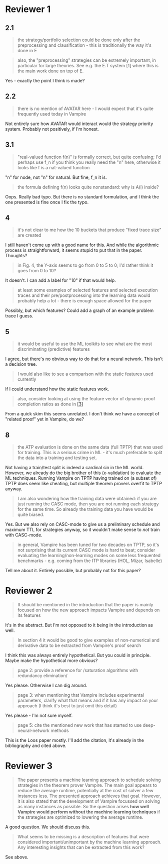 # Reviewer 1
## 2.1

> the strategy/portfolio selection could be done only after the preprocessing and clausification - this is traditionally the way it's done in E

> also, the "preprocessing" strategies can be extremely important, in particular for large theories. See e.g. the E.T system [1] where this is the main work done on top of E.

Yes - exactly the point I think is made?

## 2.2

> there is no mention of AVATAR here - I would expect that it's quite frequently used today in Vampire

Not entirely sure how AVATAR would interact would the strategy priority system. Probably not positively, if I'm honest.

## 3.1

> "real-valued function f(n)" is formally correct, but quite confusing; I'd perhaps use f_n if you think you really need the "n" here, otherwise it looks like f is a nat-valued function

"n" for node, not "n" for natural. But fine, f_n it is.

> the formula defining f(n) looks quite nonstandard: why is A(i) inside?

Oops. Really bad typo. But there is no standard formulation, and I think the one presented is fine once I fix the typo.

## 4

> it's not clear to me how the 10 buckets that produce "fixed trace size" are created

I still haven't come up with a good name for this.
And while the algorithmic process is straightforward, it seems stupid to put that in the paper.
Thoughts?

> in Fig. 4, the Y-axis seems to go from 0 to 5 to 0; I'd rather think it goes from 0 to 10?

It doesn't. I can add a label for "10" if that would help.

> at least some examples of selected features and selected execution traces and their pre/postprocessing into the learning data would probably help a lot - there is enough space allowed for the paper

Possibly, but which features? Could add a graph of an example problem trace I guess.

## 5

> it would be useful to use the ML toolkits to see what are the most discriminating (predictive) features

I agree, but there's no obvious way to do that for a neural network. This isn't a decision tree.

> I would also like to see a comparison with the static features used currently

If I could understand how the static features work.

> also, consider looking at using the feature vector of dynamic proof completion ratios as done in [[3]](https://arxiv.org/abs/1802.04007)

From a quick skim this seems unrelated. I don't think we have a concept of "related proof" yet in Vampire, do we?

## 8

> the ATP evaluation is done on the same data (full TPTP) that was used for training. This is a serious crime in ML - it's much preferable to split the data into a training and testing set.

Not having a train/test split is indeed a cardinal sin in the ML world.
However, we already do the big brother of this (x-validation) to evaluate the ML techniques.
Running Vampire on TPTP having trained on (a subset of) TPTP does seem like cheating, but multiple theorem provers overfit to TPTP anyway.

> I am also wondering how the training data were obtained: if you are just running the CASC mode, then you are not running each strategy for the same time. So already the training data you have would be quite biased.

Yes. But we also rely on CASC-mode to give us a preliminary schedule and maximum TTL for strategies anyway, so it wouldn't make sense to _not_ train with CASC-mode.

> in general, Vampire has been tuned for two decades on TPTP, so it's not surprising that its current CASC mode is hard to beat; consider evaluating the learning/non-learning modes on some less frequented benchmarks - e.g. coming from the ITP libraries (HOL, Mizar, Isabelle)

Tell me about it.
Entirely possible, but probably not for this paper?

# Reviewer 2

> It should be mentioned in the introduction that the paper is mainly focused on how the new approach impacts Vampire and depends on its features

It's in the abstract. But I'm not opposed to it being in the introduction as well.

> In section 4 it would be good to give examples of non-numerical and derivative data to be extracted from Vampire's proof search

I think this was always entirely hypothetical. But you could in principle. Maybe make the hypothetical more obvious?

> page 2: provide a reference for /saturation algorithms with redundancy elimination/

Yes please. Otherwise I can dig around.

> page 3: when mentioning that Vampire includes experimental parameters, clarify what that means and if it has any impact on your approach (I think it's best to just omit this detail)

Yes please - I'm not sure myself.

> page 5: cite the mentioned new work that has started to use deep-neural-network methods

This is the Loos paper mostly. I'll add the citation, it's already in the bibliography and cited above.

# Reviewer 3

> The paper presents a machine learning approach to schedule solving strategies
> in the theorem prover Vampire. The main goal appears to reduce the average 
> runtime, potentially at the cost of solver a few instances less. The presented 
> approach achieves that goal. However, it is also stated that the development of
> Vampire focussed on solving as many instances as possible. So the question
> arises **how well Vampire would perform without the machine learning techniques**
> if the strategies are optimized to lowering the average runtime.

A good question. We should discuss this.

> What seems to be missing is a description of features that were considered important/unimportant by the machine learning approach. Any interesting  insights that can be extracted from this work?

See above.
